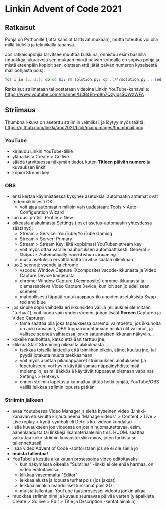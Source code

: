 # Linkin Advent of Code 2021

## Ratkaisut

Pohja on Pythonille (jotta kansiot tarttuvat mukaan), mutta toteutus voi olla millä kielellä ja tekniikalla tahansa.

Jos ratkaisupohjia tarvitsee muuttaa bulkkina, onnistuu esim bashilla (muokkaa lukuarvoja sen mukaan minkä päivän kohdalla on sopiva pohja ja mistä eteenpäin kopioit sen, olettaen että jätät päivän numeron kyseisestä mallipohjasta pois):

```bash
for i in {5..25}; do cd $i; rm solution.py; cp ../4/solution.py .; sed -i "s/Day/Day $i/g" solution.py ; cd ..; done
```

Ratkaisut striimataan tai postataan videoina Linkin YouTube-kanavalla: https://www.youtube.com/channel/UCB4Eh-p8h7Qzyigs5QWzWFA

## Striimaus

Thumbnail-kuva on asetettu striimiin valmiiksi, ja löytyy myös täältä: https://github.com/linkki/aoc2021/blob/main/images/thumbnail.png

### YouTube
- kirjaudu Linkin YouTube-tilille
- yläpalkista Create > Go live
- säädä tarvittaessa näkymän tiedot, kuten **Titleen päivän numero** ja kuvauksen linkit
- kopioi Stream key

### OBS
- ensi kertaa käynnistäessä kysynee asetuksia; automaatin antamat ovat todennäköisesti OK
    - voit ajaa automaatin milloin vain uudestaan: Tools > Auto-Configuration Wizard
- luo uusi profiili: Profile > New
- oikeasta alakulmasta Settings (jos et asetus-automaatin yhteydessä säätänyt): 
    - Stream > Service: YouTube/YouTube Gaming 
    - Stream > Server: Primary 
    - Stream > Stream Key: liitä kopioimasi YouTuben stream key
    - voit myös ottaa varalle nauhoituksen automaattisesti: General > Output > Automatically record when streaming
    - muita asetuksia ei välttämättä tarvitse säätää ollenkaan
- luo 2 sceneä: vscode ja chrome
    - vscode: Window Capture (Xcomposite) vscode-ikkunasta ja Video Capture Device kamerasta
    - chrome: Window Capture (Xcomposite) chrome-ikkunasta ja olemassaoleva Video Capture Device, kun loit sen jo edelliseen sceneen
    - mahdollisesti täppää ruutukaappaus-ikkunoiden asetuksista Swap red and blue
- jos sinulle sopii vaihdella eri ikkunoiden välillä (eli auki ei ole mitään "turhaa"), voit luoda vain yhden skenen, johon lisäät **Screen** Capturen ja Video Capturen
    - tämä saattaa olla joka tapauksessa parempi vaihtoehto; jos ikkunoita on auki runsaasti, OBS tuppaa unohtamaan minkä olit valinnut, ja valitsee sceneä vaihtaessa jonkin satunnaisen ikkunan näkyviin...
- kokeile nauhoittaa, katso että ääni tarttuu jne. 
- klikkaa Start Streaming oikeasta alakulmasta 
    - tsekkaa toisella laitteella että toimiihan oikein, äänet kuuluu jne, tai pyydä jotakuta muuta tsekkaamaan
    - voit myös asettaa pikanäppäimet striimauksen aloitukseen (ja lopetukseen; voi hyvin käyttää samaa näppäinyhdistelmää molempiin, esim. ääkkösiä käyttävät tuppaavat olemaan vapaina): Settings > Hotkeys
    - ennen striimin lopetusta kannattaa jättää hetki tyhjää, YouTube/OBS välillä leikkaa striimin lopusta pätkän

### Striimin jälkeen
- avaa Youtubessa Video Manager ja sieltä kyseinen video (Linkki-kanavan etusivulta kirjautuneena "Manage videos" > Content > Live > Live replay > kynä-symboli eli Details ko. videon kohdalta)
- lisää kuvaukseen jos videossa on jotain huomautettavaa, esim. äänenlaadusta tai linkkejä lisämateriaaleihin tms. HUOM: saattaa vaikuttaa koko striimin kuvaustekstiin myös, joten tarkista se tallennettuasi!
- lisää video Advent of Code -soittolistaan jos se ei ole siellä jo
- **muista tallentaa!**
- YouTubella kestää aika kauan prosessoida video editoitavaksi 
    - kun näkymässä oikealla "Subtitles" -linkki ei ole enää harmaa, on video editoitavissa
    - klikkaa vasemmalta "Editor"
    - leikkaa alusta ja lopusta turhat pois (jos jaksat)
    - leikkaa ainakin mahdolliset kirosanat pois XD
    - muista tallentaa! YouTube taas prosessoi videota jonkin aikaa
- muokkaa striimin nimi ja kuvaus seuraavaa päivää varten (yläpalkista Create > Go live > Edit > Title ja Description -kentät ainakin)
